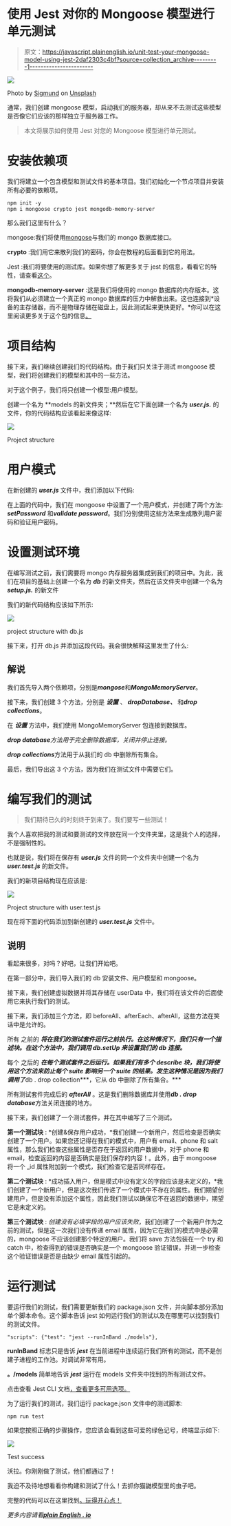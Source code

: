 # 使用 Jest 对你的 Mongoose 模型进行单元测试

> 原文：<https://javascript.plainenglish.io/unit-test-your-mongoose-model-using-jest-2daf2303c4bf?source=collection_archive---------1----------------------->

![](img/f8ae9978bafc154e087981db471b93de.png)

Photo by [Sigmund](https://unsplash.com/@sigmund?utm_source=medium&utm_medium=referral) on [Unsplash](https://unsplash.com?utm_source=medium&utm_medium=referral)

通常，我们创建 mongoose 模型，启动我们的服务器，却从来不去测试这些模型是否像它们应该的那样独立于服务器工作。

> 本文将展示如何使用 Jest 对您的 Mongoose 模型进行单元测试。

# 安装依赖项

我们将建立一个包含模型和测试文件的基本项目。我们初始化一个节点项目并安装所有必要的依赖项。

```
npm init -y
npm i mongoose crypto jest mongodb-memory-server
```

那么我们这里有什么？

mongose:我们将使用[mongose](https://mongoosejs.com/)与我们的 mongo 数据库接口。

**crypto** :我们用它来散列我们的密码，你会在教程的后面看到它的用法。

Jest :我们将要使用的测试库。如果你想了解更多关于 jest 的信息，看看它的特性，请查看[这个](https://jestjs.io/)。

**mongodb-memory-server** :这是我们将使用的 mongo 数据库的内存版本。这将我们从必须建立一个真正的 mongo 数据库的压力中解救出来。这也连接到*设备的主存储器，而不是物理存储在磁盘上，因此测试起来更快更好。*你可以在这里阅读更多关于这个包的信息[。](https://github.com/nodkz/mongodb-memory-server)

# 项目结构

接下来，我们继续创建我们的代码结构。由于我们只关注于测试 mongoose 模型，我们将创建我们的模型和其中的一些方法。

对于这个例子，我们将只创建一个模型:用户模型。

创建一个名为 **models 的新文件夹；**然后在它下面创建一个名为 ***user.js.*** 的文件，你的代码结构应该看起来像这样:

![](img/30974539af921697772217872284e453.png)

Project structure

# 用户模式

在新创建的 ***user.js*** 文件中，我们添加以下代码:

在上面的代码中，我们在 mongoose 中设置了一个用户模式，并创建了两个方法: ***setPassword*** 和***validate password***。我们分别使用这些方法来生成散列用户密码和验证用户密码。

# 设置测试环境

在编写测试之前，我们需要将 mongo 内存服务器集成到我们的项目中。为此，我们在项目的基础上创建一个名为 ***db*** 的新文件夹，然后在该文件夹中创建一个名为 ***setup.js.*** 的新文件

我们的新代码结构应该如下所示:

![](img/bc4b35cd8188972fec9387167d999b54.png)

project structure with db.js

接下来，打开 db.js 并添加这段代码。我会很快解释这里发生了什么:

## **解说**

我们首先导入两个依赖项，分别是***mongose***和***MongoMemoryServer***。

接下来，我们创建 3 个方法，分别是 ***设置*** 、 ***dropDatabase、*** 和***drop collections***。

在 ***设置*** 方法中，我们使用 MongoMemoryServer 包连接到数据库。

***drop database****方法用于完全删除数据库，关闭并停止连接。*

***drop collections***方法用于从我们的 db 中删除所有集合。

最后，我们导出这 3 个方法，因为我们在测试文件中需要它们。

# 编写我们的测试

> 我们期待已久的时刻终于到来了。我们要写一些测试！

我个人喜欢把我的测试和要测试的文件放在同一个文件夹里，这是我个人的选择，不是强制性的。

也就是说，我们将在保存有 ***user.js*** 文件的同一个文件夹中创建一个名为 ***user.test.js*** 的新文件。

我们的新项目结构现在应该是:

![](img/4802d8f0b79e4e443dd6a0a8955168cf.png)

Project structure with user.test.js

现在将下面的代码添加到新创建的 ***user.test.js*** 文件中。

## 说明

看起来很多，对吗？好吧，让我们开始吧。

在第一部分中，我们导入我们的 db 安装文件、用户模型和 mongoose。

接下来，我们创建虚拟数据并将其存储在 userData 中，我们将在该文件的后面使用它来执行我们的测试。

接下来，我们添加三个方法，即 beforeAll、afterEach、afterAll，这些方法在笑话中是允许的。

所有 之前的 ***将在我们的测试套件运行之前执行。在这种情况下，我们只有一个描述块。在这个方法中，我们调用 ***db.setUp*** 来设置我们的 db 连接。***

每个 之后的 ***在每个测试套件之后运行。如果我们有多个 describe 块，我们将使用这个方法来防止每个 suite 影响另一个 suite 的结果。发生这种情况是因为我们调用了***db . drop collection***，它从 db 中删除了所有集合。***

所有测试套件完成后的 ***afterAll*** 。这是我们删除数据库并使用***db . drop database***方法关闭连接的地方。

接下来，我们创建了一个测试套件，并在其中编写了三个测试。

**第一个测试块** : *创建&保存用户成功，*我们创建一个新用户，然后检查是否确实创建了一个用户。如果您还记得在我们的模式中，用户有 email、phone 和 salt 属性，那么我们检查这些属性是否存在于返回的用户数据中，对于 phone 和 email，检查返回的内容是否确实是我们保存的内容！。此外，由于 mongoose 将一个 _id 属性附加到一个模式，我们检查它是否同样存在。

**第二个测试块** : *成功插入用户，但是模式中没有定义的字段应该是未定义的，*我们创建了一个新用户，但是这次我们传递了一个模式中不存在的属性。我们期望创建用户，但是没有添加这个属性，因此我们测试以确保它不在返回的数据中，期望它是未定义的。

**第三个测试块** : *创建没有必填字段的用户应该失败*，我们创建了一个新用户作为之前的测试，但是这一次我们没有传递 email 属性，因为它在我们的模式中是必需的，mongoose 不应该创建那个特定的用户。我们将 save 方法包装在一个 try 和 catch 中，检查得到的错误是否确实是一个 mongoose 验证错误，并进一步检查这个验证错误是否是由缺少 email 属性引起的。

# 运行测试

要运行我们的测试，我们需要更新我们的 package.json 文件，并向脚本部分添加单个脚本命令。这个脚本告诉 jest 如何运行我们的测试以及在哪里可以找到我们的测试文件。

```
"scripts": {"test": "jest --runInBand ./models"},
```

**runInBand** 标志只是告诉 ***jest*** 在当前进程中连续运行我们所有的测试，而不是创建子进程的工作池。对调试非常有用。

**。/models** 简单地告诉 ***jest*** 运行在 models 文件夹中找到的所有测试文件。

点击查看 Jest CLI 文档[，查看更多可用选项。](https://jestjs.io/docs/cli)

为了运行我们的测试，我们运行 package.json 文件中的测试脚本:

```
npm run test
```

如果您按照正确的步骤操作，您应该会看到这些可爱的绿色记号，终端显示如下:

![](img/e007701cf49e0812b7c42f072bdb6f94.png)

Test success

沃拉。你刚刚做了测试，他们都通过了！

我迫不及待地想看看你构建和测试了什么！去抓你猫鼬模型里的虫子吧。

完整的代码可以在这里找到[。玩得开心点！](https://github.com/chyke007/mongoose-jest-tutorial)

*更多内容请看*[***plain English . io***](http://plainenglish.io)